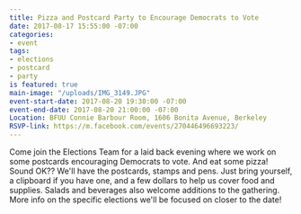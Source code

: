 ```yaml
---
title: Pizza and Postcard Party to Encourage Democrats to Vote
date: 2017-08-17 15:55:00 -07:00
categories:
- event
tags:
- elections
- postcard
- party
is featured: true
main-image: "/uploads/IMG_3149.JPG"
event-start-date: 2017-08-20 19:30:00 -07:00
event-end-date: 2017-08-20 21:00:00 -07:00
Location: BFUU Connie Barbour Room, 1606 Bonita Avenue, Berkeley
RSVP-link: https://m.facebook.com/events/270446496693223/
---
```


Come join the Elections Team for a laid back evening where we work on some postcards encouraging Democrats to vote. And eat some pizza! Sound OK?? 
We'll have the postcards, stamps and pens. Just bring yourself, a clipboard if you have one, and a few dollars to help us cover food and supplies. Salads and beverages also welcome additions to the gathering.
More info on the specific elections we'll be focused on closer to the date!